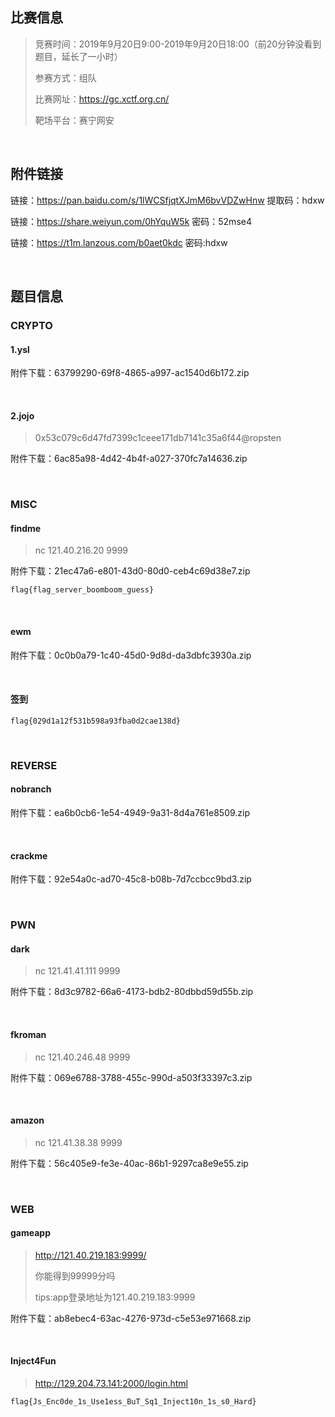 ## 比赛信息

> 竞赛时间：2019年9月20日9:00-2019年9月20日18:00（前20分钟没看到题目，延长了一小时）
>
> 参赛方式：组队
>
> 比赛网址：https://gc.xctf.org.cn/
>
> 靶场平台：赛宁网安

<br/>

## 附件链接

链接：https://pan.baidu.com/s/1lWCSfjqtXJmM6bvVDZwHnw 提取码：hdxw

链接：https://share.weiyun.com/0hYquW5k 密码：52mse4

链接：https://t1m.lanzous.com/b0aet0kdc 密码:hdxw

<br/>

## 题目信息

### CRYPTO

#### 1.ysl

附件下载：63799290-69f8-4865-a997-ac1540d6b172.zip

<br/>

####  2.jojo

> 0x53c079c6d47fd7399c1ceee171db7141c35a6f44@ropsten

附件下载：6ac85a98-4d42-4b4f-a027-370fc7a14636.zip

<br/>

### MISC

#### **findme**

> nc 121.40.216.20 9999

附件下载：21ec47a6-e801-43d0-80d0-ceb4c69d38e7.zip

```
flag{flag_server_boomboom_guess}
```

<br/>

#### **ewm**

附件下载：0c0b0a79-1c40-45d0-9d8d-da3dbfc3930a.zip

<br/>

#### **签到**

```
flag{029d1a12f531b598a93fba0d2cae138d}
```

<br/>

### **REVERSE**

#### **nobranch**

附件下载：ea6b0cb6-1e54-4949-9a31-8d4a761e8509.zip

<br/>

#### **crackme**

附件下载：92e54a0c-ad70-45c8-b08b-7d7ccbcc9bd3.zip

<br/>

### **PWN**

#### **dark**

> nc 121.41.41.111 9999

附件下载：8d3c9782-66a6-4173-bdb2-80dbbd59d55b.zip

<br/>

#### **fkroman**

> nc 121.40.246.48 9999

附件下载：069e6788-3788-455c-990d-a503f33397c3.zip

<br/>

#### **amazon**

> nc 121.41.38.38 9999

附件下载：56c405e9-fe3e-40ac-86b1-9297ca8e9e55.zip

<br/>

### **WEB**

#### **gameapp**

> http://121.40.219.183:9999/
>
> 你能得到99999分吗
>
> tips:app登录地址为121.40.219.183:9999

附件下载：ab8ebec4-63ac-4276-973d-c5e53e971668.zip

<br/>

#### **Inject4Fun**

> http://129.204.73.141:2000/login.html

```
flag{Js_Enc0de_1s_Use1ess_BuT_Sq1_Inject10n_1s_s0_Hard}
```


